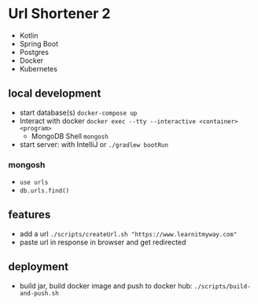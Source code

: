 # Url Shortener 2

- Kotlin
- Spring Boot
- Postgres
- Docker
- Kubernetes

## local development

- start database(s) `docker-compose up`
- Interact with docker `docker exec --tty --interactive <container> <program>`
  - MongoDB Shell `mongosh`
- start server: with IntelliJ or `./gradlew bootRun`

### mongosh

- `use urls`
- `db.urls.find()`

## features

- add a url `./scripts/createUrl.sh "https://www.learnitmyway.com"`
- paste url in response in browser and get redirected

## deployment

- build jar, build docker image and push to docker hub: `./scripts/build-and-push.sh`
